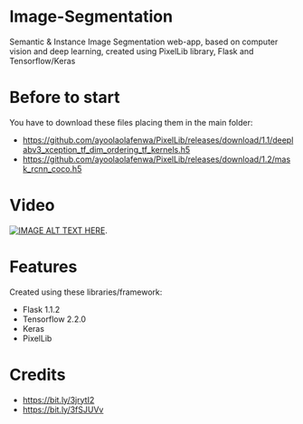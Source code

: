 # Image-Segmentation
Semantic & Instance Image Segmentation web-app, based on computer vision and deep learning, created using PixelLib library, Flask and Tensorflow/Keras

# Before to start

You have to download these files placing them in the main folder:
- https://github.com/ayoolaolafenwa/PixelLib/releases/download/1.1/deeplabv3_xception_tf_dim_ordering_tf_kernels.h5
- https://github.com/ayoolaolafenwa/PixelLib/releases/download/1.2/mask_rcnn_coco.h5

# Video
[![IMAGE ALT TEXT HERE](https://img.youtube.com/vi/Lnty7lWv_Ys/0.jpg)](https://www.youtube.com/watch?v=Lnty7lWv_Ys).  

# Features
Created using these libraries/framework:
- Flask 1.1.2
- Tensorflow 2.2.0
- Keras
- PixelLib

# Credits
- https://bit.ly/3jrytI2
- https://bit.ly/3fSJUVv
